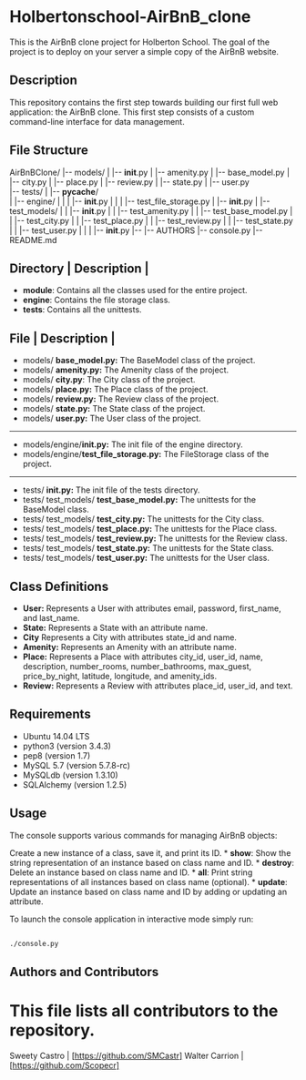 # Holbertonschool-AirBnB_clone
This is the AirBnB clone project for Holberton School. The goal of the project is to deploy on your server a simple copy of the AirBnB website.

## Description
This repository contains the first step towards building our first full web application: the AirBnB clone. This first step consists of a custom command-line interface for data management.

## File Structure

AirBnBClone/ 
|-- models/ 
|   |-- __init__.py 
|   |-- amenity.py 
|   |-- base_model.py 
|   |-- city.py 
|   |-- place.py 
|   |-- review.py 
|   |-- state.py 
|   |-- user.py  
|-- tests/ 
|   |-- __pycache__/  
|   |-- engine/ 
|   |   |   |-- __init__.py 
|   |   |   |-- test_file_storage.py 
|   |-- __init__.py 
|   |-- test_models/ 
|   |   |-- __init__.py 
|   |   |-- test_amenity.py 
|   |   |-- test_base_model.py 
|   |   |-- test_city.py 
|   |   |-- test_place.py 
|   |   |-- test_review.py 
|   |   |-- test_state.py 
|   |   |-- test_user.py 
|   |
|   |-- __init__.py 
|-- 
|-- AUTHORS 
|-- console.py 
|-- README.md 


## Directory | Description |

* **module**: Contains all the classes used for the entire project.
* **engine**: Contains the file storage class.
* **tests**: Contains all the unittests.


## File | Description |

* models/ **base_model.py:** The BaseModel class of the project.
* models/ **amenity.py:** The Amenity class of the project.
* models/ **city.py**: The City class of the project.
* models/ **place.py:** The Place class of the project.
* models/ **review.py:** The Review class of the project.
* models/ **state.py:** The State class of the project.
* models/ **user.py:** The User class of the project.
--- 
* models/engine/**__init__.py:** The init file of the engine directory.
* models/engine/**test_file_storage.py:** The FileStorage class of the project.
---
* tests/ **__init__.py:** The init file of the tests directory.
* tests/ test_models/ **test_base_model.py:** The unittests for the BaseModel class.
* tests/ test_models/ **test_city.py:** The unittests for the City class.
* tests/ test_models/ **test_place.py:** The unittests for the Place class.
* tests/ test_models/ **test_review.py:** The unittests for the Review class.
* tests/ test_models/ **test_state.py:** The unittests for the State class.
* tests/ test_models/ **test_user.py:** The unittests for the User class.


## Class Definitions

* **User:** Represents a User with attributes email, password, first_name, and last_name.
* **State:** Represents a State with an attribute name.
* **City** Represents a City with attributes state_id and name.
* **Amenity:** Represents an Amenity with an attribute name.
* **Place:** Represents a Place with attributes city_id, user_id, name, description,          number_rooms, number_bathrooms, max_guest, price_by_night, latitude, longitude, and amenity_ids.
* **Review:** Represents a Review with attributes place_id, user_id, and text.

## Requirements
* Ubuntu 14.04 LTS
* python3 (version 3.4.3)
* pep8 (version 1.7)
* MySQL 5.7 (version 5.7.8-rc)
* MySQLdb (version 1.3.10)
* SQLAlchemy (version 1.2.5)


## Usage

The console supports various commands for managing AirBnB objects:

Create a new instance of a class, save it, and print its ID.
    * **show**: Show the string representation of an instance based on class name and ID.
    * **destroy**: Delete an instance based on class name and ID.
    * **all**: Print string representations of all instances based on class name (optional).
    * **update**: Update an instance based on class name and ID by adding or updating an attribute.

To launch the console application in interactive mode simply run:
```bash

./console.py
```

## Authors and Contributors 
# This file lists all contributors to the repository.

Sweety Castro | [https://github.com/SMCastr]
Walter Carrion | [https://github.com/Scopecr]




